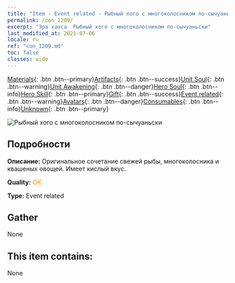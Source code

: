 ```yaml
---
title: "Item - Event related - Рыбный хого с многоколосником по-сычуаньски"
permalink: /con_1209/
excerpt: "Эра хаоса  Рыбный хого с многоколосником по-сычуаньски"
last_modified_at: 2021-07-06
locale: ru
ref: "con_1209.md"
toc: false
classes: wide
---
```

 [Materials](/ItemsRU/){: .btn .btn--primary}[Artifacts](/ItemsRU/Artifacts/){: .btn .btn--success}[Unit Soul](/ItemsRU/UnitSoul/){: .btn .btn--warning}[Unit Awakening](/ItemsRU/UnitAwakening/){: .btn .btn--danger}[Hero Soul](/ItemsRU/HeroSoul/){: .btn .btn--info}[Hero Skill](/ItemsRU/HeroSkill/){: .btn .btn--primary}[Gift](/ItemsRU/Gift/){: .btn .btn--success}[Event related](/ItemsRU/Events/){: .btn .btn--warning}[Avatars](/ItemsRU/Avatars/){: .btn .btn--danger}[Consumables](/ItemsRU/Consumables/){: .btn .btn--info}[Unknown](/ItemsRU/Unknown/){: .btn .btn--primary}

 ![Рыбный хого с многоколосником по-сычуаньски](/images/t/i_81521331.png)

## Подробности
 **Описание:** Оригинальное сочетание свежей рыбы, многоколосника и квашеных овощей. Имеет кислый вкус.

 **Quality:** <span style="color: #FF8C00">OK</span>

 **Type:** Event related

## Gather

  None

## This item contains:

  None

